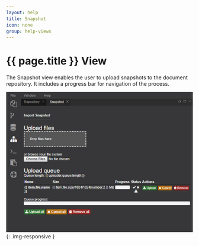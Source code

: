 ```yaml
---
layout: help
title: Snapshot
icon: none
group: help-views
---
```


{{ page.title }} View
===

The Snapshot view enables the user to upload snapshots to the document repository. It includes a progress bar for navigation of the process.

![Snapshot view](images/ide_view_snapshot.png){: .img-responsive }


